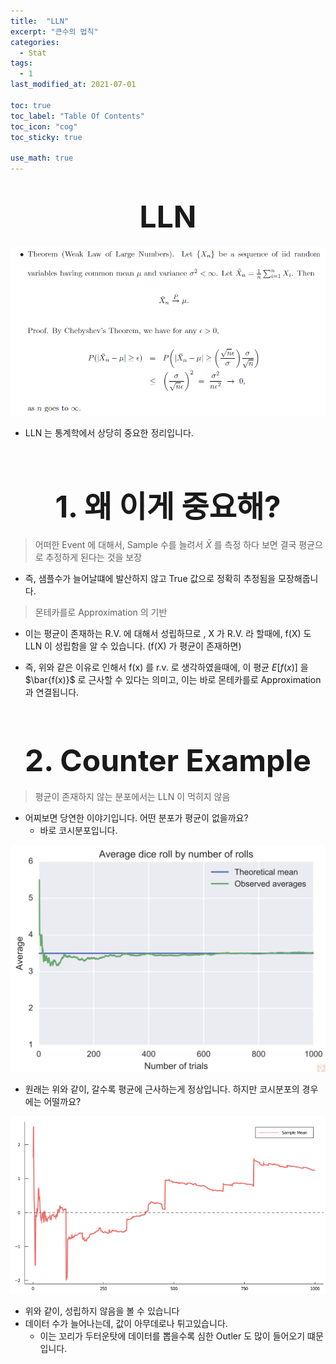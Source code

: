 ```yaml
---
title:  "LLN"
excerpt: "큰수의 법칙"
categories:
  - Stat
tags:
  - 1
last_modified_at: 2021-07-01

toc: true
toc_label: "Table Of Contents"
toc_icon: "cog"
toc_sticky: true

use_math: true
---
```


# <center><font size="7">LLN</font></center>

![png](/assets/images/Stat/8_1.png)

- LLN 는 통계학에서 상당히 중요한 정리입니다. 

<BR>

# <center><font size="7">1. 왜 이게 중요해?</font></center>

> 어떠한 Event 에 대해서, Sample 수를 늘려서 $\bar{X}$ 를 측정 하다 보면 결국 평균으로 추정하게 된다는 것을 보장

- 즉, 샘플수가 늘어날떄에 발산하지 않고 True 값으로 정확히 추정됨을 모장해줍니다.

> 몬테카를로 Approximation 의 기반

- 이는 평균이 존재하는 R.V. 에 대해서 성립하므로 , X 가 R.V. 라 할때에, f(X) 도 LLN 이 성립함을 알 수 있습니다. (f(X) 가 평균이 존재하면)

- 즉, 위와 같은 이유로 인해서 f(x) 를 r.v. 로 생각하였을때에, 이 평균 $E[f(x)]$ 을 $\bar{f(x)}$ 로 근사할 수 있다는 의미고, 이는 바로 몬테카를로 Approximation 과 연결됩니다.  

<br>

# <center><font size="7">2. Counter Example</font></center>

> 평균이 존재하지 않는 분포에서는 LLN 이 먹히지 않음

- 어찌보면 당연한 이야기입니다. 어떤 분포가 평균이 없을까요? 
  - 바로 코시분포입니다.

![png](/assets/images/Stat/8_3.png)

- 원래는 위와 같이, 갈수록 평균에 근사하는게 정상입니다. 하지만 코시분포의 경우에는 어떨까요?

![png](/assets/images/Stat/8_2.png)

- 위와 같이, 성립하지 않음을 볼 수 있습니다
- 데이터 수가 늘어나는데, 값이 아무데로나 튀고있습니다.
  - 이는 꼬리가 두터운탓에 데이터를 뽑을수록 심한 Outler 도 많이 들어오기 떄문입니다. 
